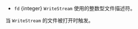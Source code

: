 <!-- YAML
added: v0.1.93
-->

* `fd` {integer} `WriteStream` 使用的整数型文件描述符。

当 `WriteStream` 的文件被打开时触发。

